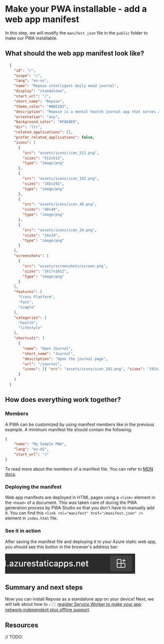 # Make your PWA installable - add a web app manifest

In this step, we will modify the `manifest.json` file in the `public` folder to make our PWA installable.

## What should the web app manifest look like?

```json
  {
    "id": "/",
    "scope": "/",
    "lang": "en-us",
    "name": "Repose intelligent daily mood journal",
    "display": "standalone",
    "start_url": "/",
    "short_name": "Repose",
    "theme_color": "#B6E2D3",
    "description": "Repose is a mental health journal app that serves as your personal mood tracking companion and helps you organize and reflect upon your daily thoughts.",
    "orientation": "any",
    "background_color": "#FAE8E0",
    "dir": "ltr",
    "related_applications": [],
    "prefer_related_applications": false,
    "icons": [
      {
        "src": "assets/icons/icon_512.png",
        "sizes": "512x512",
        "type": "image/png"
      },
      {
        "src": "assets/icons/icon_192.png",
        "sizes": "192x192",
        "type": "image/png"
      },
      {
        "src": "assets/icons/icon_48.png",
        "sizes": "48x48",
        "type": "image/png"
      },
      {
        "src": "assets/icons/icon_24.png",
        "sizes": "24x24",
        "type": "image/png"
      }
    ],
    "screenshots": [
      {
        "src": "assets/screenshots/screen.png",
        "sizes": "1617x1012",
        "type": "image/png"
      }
    ],
    "features": [
      "Cross Platform",
      "fast",
      "simple"
    ],
    "categories": [
      "health",
      "lifestyle"
    ],
    "shortcuts": [
      {
        "name": "Open Journal",
        "short_name": "Journal",
        "description": "Open the journal page",
        "url": "/journal",
        "icons": [{ "src": "assets/icons/icon_192.png", "sizes": "192x192" }]
      }
    ]
  }
```

## How does everything work together?

### Members

A PWA can be customized by using manifest members like in the previous example. A minimum manifest file should contain the following:

```json
{
    "name": "My Sample PWA",
    "lang": "en-US",
    "start_url": "/"
}
```

To read more about the members of a manifest file. You can refer to [MDN docs](https://developer.mozilla.org/docs/Web/Manifest#members).

### Deploying the manifest

Web app manifests are deployed in HTML pages using a `<link>` element in the `<head>` of a document. This was taken care of during the PWA generation process by PWA Studio so that you don't have to manually add it. You can find this `<link rel="manifest" href="/manifest.json" />` element in `index.html` file.

### See it in action

After saving the manifest file and deploying it to your Azure static web app, you should see this button in the browser's address bar:

![Install Repose PWA](./images/4-install.png)

## Summary and next steps

Now you can install Repose as a standalone app on your device! Next, we will talk about how to 👉🏼 [register Service Worker to make your app network-independent plus offline support](5-register-service-worker.md).

## Resources
// TODO:
